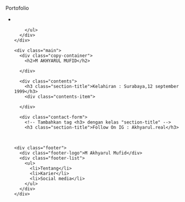 
<html>
  <head>
    <meta charset="utf-8">
    <title>Akhyarul</title>
    <link rel="stylesheet" href="stylesheet.css">
  </head>
  <body>
    <div class="header">
      <div class="header-logo">Portofolio</div>
      <div class="header-list">
        <ul>
          <li></li>

        </ul>
      </div>
    </div>

    <div class="main">
      <div class="copy-container">
        <h2>M AKHYARUL MUFID</h2>

      </div>

      <div class="contents">
        <h3 class="section-title">Kelahiran : Surabaya,12 september 1999</h3>
        <div class="contents-item">

      </div>

      <div class="contact-form">
        <!-- Tambahkan tag <h3> dengan kelas "section-title" -->
        <h3 class="section-title">Follow On IG : Akhyarul.real</h3>



    <div class="footer">
      <div class="footer-logo">M Akhyarul Mufid</div>
      <div class="footer-list">
        <ul>
          <li>Tentang</li>
          <li>Karier</li>
          <li>Social media</li>
        </ul>
      </div>
    </div>

 
